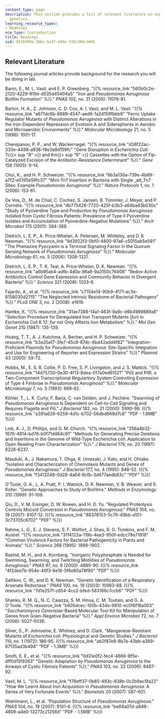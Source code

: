 ```yaml
---
content_type: page
description: This section provides a list of relevant literature on experimental microbial
  genetics.
learning_resource_types:
- Readings
ocw_type: CourseSection
title: Readings
uid: 921b599a-3bbc-ba3f-e99c-7d2cd66c3441
---
```


Relevant Literature
-------------------

The following journal articles provide background for the research you will be doing in lab.

Banin, E., M. L. Vasil, and E. P. Greenberg. "{{% resource_link "560b0c2e-2120-4229-910e-d535d45404a5" "Iron and _Pseudomonas Aeruginosa_ Biofilm Formation" %}}." _PNAS_ 102, no. 31 (2005): 11076-81.

Barton, H. A., Z. Johnson, C. D. Cox, A. I. Vasil, and M. L. Vasil. "{{% resource_link "a671dc6b-8889-4547-aed6-1a2d158fbbb9" "Ferric Uptake Regulator Mutants of _Pseudomonas Aeruginosa_ with Distinct Alterations in the Iron-Dependent Repression of Exotoxin A and Siderophores in Aerobic and Microaerobic Environments" %}}." _Molecular Microbiology_ 21, no. 5 (1996): 1001-17.

Cherepanov, P. P., and W. Wackernagel. "{{% resource_link "d38f22ac-333e-4498-a938-f8e3a8d159fc" "Gene Disruption in _Escherichia Coli_: Tc{{< sup \"R\" >}} and Km{{< sup \"R\" >}} Cassettes with the Option of Flp-Catalyzed Excision of the Antibiotic-Resistance Determinant" %}}." _Gene_ 158 (1005): 9-14.

Choi, K., and H. P. Schweizer. "{{% resource_link "6b3a130a-739e-4b89-a7f2-e0195e59fc37" "Mini-Tn7 Insertion in Bacteria with Single _att_Tn7 Sites: Example _Pseudomonas Aeruginosa_" %}}." _Nature Protocols_ 1, no. 1 (2006): 153-61.

De Vos, D., M. de Chial, C. Cochez, S. Jansen, B. Tümmler, J. Meyer, and P. Cornelis. "{{% resource_link "4b775426-7720-425f-b3b3-a64ba43b030c" "Study of Pyoverdine Type and Production by _Pseudomonas Aeruginosa_ Isolated from Cystic Fibrosis Patients: Prevalence of Type II Pyoverdine Isolates and Accumulation of Pyoverdine-Negative Mutations" %}}." _Arch Microbiol_ 175 (2001): 384-388.

Dietrich, L. E. P., A. Price-Whelan, A. Petersen, M. Whiteley, and D. K Newman. "{{% resource_link "9d3922f3-0bf0-4800-97a6-c5015ab5e591" "The Phenazine Pyocyanin is a Terminal Signaling Factor in the Quorum Sensing Network of _Pseudomonas Aeruginosa_" %}}." _Molecular Microbiology_ 61, no. 5 (2006): 1308-1321.

Dietrich, L. E. P., T. K. Teal, A. Price-Whelan, D. K. Newman. "{{% resource_link "a6b95ab4-adfb-4d0a-98a8-9a3150c76406" "Redox-Active Antibiotics Control Gene Expression and Community Behavior in Divergent Bacteria" %}}." _Science_ 321 (2008): 1203-6.

Fajardo, A., et al. "{{% resource_link "c7154e14-90b9-4171-ac3e-8158030d27f5" "The Neglected Intrinsic Resistome of Bacterial Pathogens" %}}." _PLoS ONE_ 3, no. 2 (2008): e1619.

Hantke, K. "{{% resource_link "31ae7388-14a1-463f-9a9c-d6b4989889a8" "Selection Procedure for Deregulated Iron Transport Mutants (_fur_) in Escherichia Coli K 12: _fur_ not Only Affects Iron Metabolism" %}}." _Mol Gen Genet_ 210 (1987): 135-139.

Hoang, T. T., A. J. Kutchma, A. Becher, and H. P. Schweizer. "{{% resource_link "b3a35a17-3fe7-45c8-87dc-6bd42add4f82" "Integration-Proficient Plasmids for _Pseudomonas Aeruginosa_: Site-Specific Integration and Use for Engineering of Reporter and Expression Strains" %}}." _Plasmid_ 43 (2000): 59-72.

Hobbs, M., E. S. R. Collie, P. D. Free, S. P. Livingston, and J. S. Mattick. "{{% resource_link "14d75720-0e30-4f13-8dea-017a0ed61521" "PilS and PilR, a Two-Component Transcriptional Regulartory System Controlling Expression of Type 4 Fimbriae in _Pseudomonas Aeruginosa_" %}}." _Molecular Microbiology_ 7, no. 5 (1993): 669-82.

Köhler, T., L. K. Curty, F. Barja, C. van Delden, and J. Pechére. "Swarming of _Pseudomonas Aeruginosa_ Is Dependent on Cell-to-Cell Signaling and Requires Flagella and Pili." _J Bacteriol_ 182, no. 21 (2000): 5990-96. ({{% resource_link "a391a626-9258-4d1c-b702-56dbd669d7c8" "PDF - 1.8MB" %}})

Link, A. J., D. Phillips, and G. M. Church. "{{% resource_link "256a4b32-1676-4814-bd76-b0f71d464c91" "Methods for Generating Precise Deletions and Insertions in the Genome of Wild-Type Escherichia coli: Application to Open Reading Fram Characterization" %}}." _J Bacteriol_ 179, no. 20 (1997): 6228-6237.

Masduki, A., J. Nakamura, T. Ohga, R. Umezaki, J. Kato, and H. Ohtake. "Isolation and Characterization of Chemotaxis Mutants and Genes of _Pseudomonas Aeruginosa_." _J Bacteriol_ 177, no. 4 (1995): 948-52. ({{% resource_link "f3412048-0d28-4a64-8cfb-3d477aedb83c" "PDF" %}})

O'Toole, G. A., L. A. Pratt, P. I. Watnick, D. K. Newman, V. B. Weaver, and R. Kolter. "Genetic Approaches to Study of Biofilms." _Methods in Enzymology_ 310 (1999): 91-109.

Qiu, D., V. M. Eisinger, D. W. Rowen, and H. D. Yu. "Regulated Proteolysis Controls Mucoid Conversion in _Pseudomonas Aeruginosa_." _PNAS_ 104, no. 19 (2007): 8107-12. ({{% resource_link "88376153-5c76-49bb-a101-3c73705c8702" "PDF" %}})

Rahme, L. G., E. J. Stevens, S. F. Wolfort, J. Shao, R. G. Tomkins, and F. M. Ausbel. "{{% resource_link "3114122a-119b-4ee3-950f-edcc78e71918" "Common Virulence Factors for Bacterial Pathogenicity in Plants and Animals" %}}." _Science_ 268 (1995): 1899-1902.

Rashid, M. H., and A. Kornberg. "Inorganic Polyphosphate is Needed for Swimming, Swarming, and Twitching Motilities of _Pseudomonas Aeruginosa_." _PNAS_ 97, no. 9 (2000): 4885-90. ({{% resource_link "4f2dee7b-954e-46f3-8e16-5f6e80a78f90" "PDF" %}})

Saltikov, C. W., and D. K. Newman. "Genetic Identification of a Respiratory Arsenate Reductase." _PNAS_ 100, no. 19 (2003): 10983-88. ({{% resource_link "7d1e257f-c654-4cc2-bfed-583166c7ccb6" "PDF" %}})

Shanks, R. M. Q., N. C. Caiazza, S. M. Hinsa, C. M. Toutain, and G. A. O'Toole. "{{% resource_link "b605dcec-100b-434e-9810-ec0f6f18a003" "_Saccharomyces Cerevisiae_\-Based Molecular Tool Kit for Manipulation of Genes from Gram-Negative Bacteria" %}}." _Appl Environ Microbiol_ 72, no. 7 (2006): 5027-5036.

Silver, S., P. Johnseine, E. Whitney, and D. Clark. "Manganese-Resistant Mutants of _Escherichia coli_: Physiological and Genetic Studies." _J Bacteriol_ 110, no. 1 (1972): 186-95. ({{% resource_link "ab2f87e8-8b7a-43bb-a369-67135ad3b494" "PDF - 1.3MB" %}})

Smith, E. E., et al. "{{% resource_link "0d31e0f2-fec4-4866-8f5e-dff0d15f9263" "Genetic Adaptation by _Pseudomonas Aeruginosa_ to the Airways of Cystic Fibrosis Patients" %}}." _PNAS_ 103, no. 22 (2006): 8487-92.

Vasil, M. L. "{{% resource_link "f78eff37-0b85-493c-938b-0c2b9ac5fa22" "How We Learnt About Iron Acquisition in _Pseudomonas Aeruginosa_: A Series of Very Fortunate Events" %}}." _Biometals_ 20 (2007): 587-601.

Wiehlmann, L., et al. "Population Structure of _Pseudomonas Aeruginosa_." _PNAS_ 104, no. 19 (2007): 8101-6. ({{% resource_link "be84a07d-a948-4809-a4e0-13273c21256d" "PDF - 1.5MB" %}})